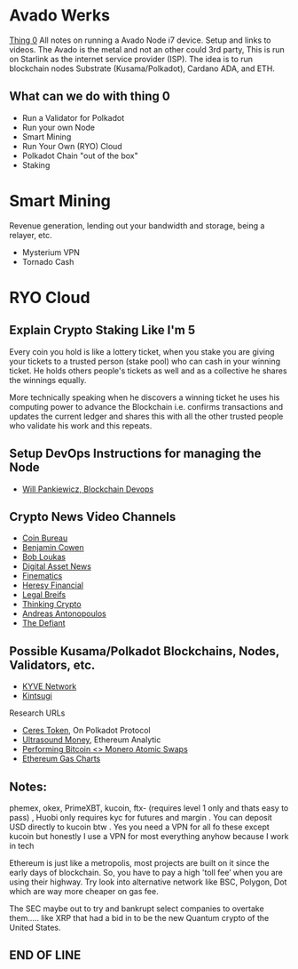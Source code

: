 # Avado Werks
[Thing 0](https://ava.do/avado-i7)
All notes on running a Avado Node i7 device.  Setup and links to videos.  The Avado is the metal
 and not an other could 3rd party, This is run on Starlink as the internet service provider (ISP). 
 The idea is to run blockchain nodes Substrate (Kusama/Polkadot), Cardano ADA, and ETH.
 
 ## What can we do with thing 0
 - Run a Validator for Polkadot
 - Run your own Node
 - Smart Mining
 - Run Your Own (RYO) Cloud
 - Polkadot Chain "out of the box"
 - Staking

# Smart Mining
Revenue generation, lending out your bandwidth and storage, being a relayer, etc.
- Mysterium VPN
- Tornado Cash

# RYO Cloud





## Explain Crypto Staking Like I'm 5

Every coin you hold is like a lottery ticket, when you stake you are giving your tickets to a trusted person (stake pool) who can cash in your winning ticket. He holds others people's tickets as well and as a collective he shares the winnings equally.

More technically speaking when he discovers a winning ticket he uses his computing power to advance the Blockchain i.e. confirms transactions and updates the current ledger and shares this with all the other trusted people who validate his work and this repeats.

## Setup DevOps Instructions for managing the Node
- [Will Pankiewicz, Blockchain Devops](https://hackmd.io/@nlWRE-3fQzmUnPRDIXb2Ag/SJvW0uCYv#/1)


## Crypto News Video Channels
- [Coin Bureau](https://www.coinbureau.com/)
- [Benjamin Cowen](https://www.youtube.com/channel/UCRvqjQPSeaWn-uEx-w0XOIg/featured)
- [Bob Loukas](https://www.youtube.com/channel/UC0zGwzu0zzCImC1BwPuWyXQ/featured)
- [Digital Asset News](https://www.youtube.com/c/DigitalAssetNewsDAN/featured)
- [Finematics](https://www.youtube.com/c/Finematics/featured)
- [Heresy Financial](https://www.youtube.com/c/HeresyFinancial/featured)
- [Legal Breifs](https://www.youtube.com/c/LegalBriefs/featured)
- [Thinking Crypto](https://www.youtube.com/c/AnthonyEdward/featured)
- [Andreas Antonopoulos](https://www.youtube.com/c/aantonop/featured)
- [The Defiant](https://www.youtube.com/c/TheDefiant/featured)





## Possible Kusama/Polkadot Blockchains, Nodes, Validators, etc.
- [KYVE Network](https://github.com/KYVENetwork/kyve)
- [Kintsugi]()

Research URLs
- [Ceres Token](https://cerestoken.io/), On Polkadot Protocol
- [Ultrasound Money](https://ultrasound.money/), Ethereum Analytic
- [Performing Bitcoin <> Monero Atomic Swaps](https://sethforprivacy.com/guides/bitcoin-monero-atomic-swaps/)
- [Ethereum Gas Charts](https://ethereumprice.org/gas/)



## Notes:
phemex, okex, PrimeXBT, kucoin, ftx- (requires level 1 only and thats easy to pass) , Huobi only requires kyc for futures and margin . You can deposit USD directly to kucoin btw . Yes you need a VPN for all fo these except kucoin but honestly I use a VPN for most everything anyhow because I work in tech

Ethereum is just like a metropolis, most projects are built on it since the early days of blockchain. So, you have to pay a high 'toll fee’ when you are using their highway. Try look into alternative network like BSC, Polygon, Dot which are way more cheaper on gas fee.


The SEC maybe out to try and bankrupt select companies to overtake them..... like XRP that had a bid in to be the new Quantum crypto of the United States.

## END OF LINE
